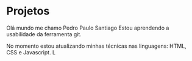 Projetos
========
Olá mundo me chamo Pedro Paulo Santiago
Estou aprendendo a usabilidade da ferramenta git.

No momento estou atualizando minhas técnicas nas linguagens: HTML, CSS e Javascript. L
